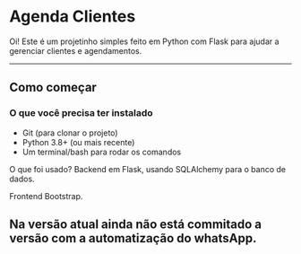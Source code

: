 # Agenda Clientes

Oi! Este é um projetinho simples feito em Python com Flask para ajudar a gerenciar clientes e agendamentos.

---

## Como começar

### O que você precisa ter instalado

- Git (para clonar o projeto)
- Python 3.8+ (ou mais recente)
- Um terminal/bash para rodar os comandos


O que foi usado?
Backend em Flask, usando SQLAlchemy para o banco de dados.

Frontend Bootstrap.



## Na versão atual ainda não está commitado a versão com a automatização do whatsApp.
